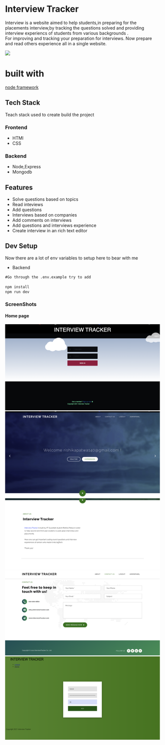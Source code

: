 
# Interview Tracker
   Interview is a website aimed to help students,in preparing for the placements interview,by tracking the questions solved and providing interview experiencs of students from various backgrounds .<br/>
   For improving and tracking your preparation for interviews. Now prepare and read others experience all in a single website.<br/>

<img src="./screenshots/home.png">

# built with
[node framework](https://nodejs.org/en/)

## Tech Stack
  Teach stack used to create build the project 

  ### Frontend
   - HTMl 
   - CSS

  ### Backend
   - Node,Express
   - Mongodb

## Features 
   - Solve questions based on topics
   - Read inteviews
   - Add questions
   - Interviews based on companies
   - Add comments on interviews
   - Add questions and interviews experience
   - Create interview in an rich text editor


## Dev Setup

Now there are a lot of env variables to setup here to bear with me 
- Backend
```
#Go through the .env.example try to add

npm install
npm run dev
```

### ScreenShots
#### Home page
<img src="https://github.com/Rishika-041/Interview-Tracker/blob/master/Screenshot%202021-11-14%20at%2012.27.43%20PM.png">
<img src="https://github.com/Rishika-041/Interview-Tracker/blob/master/Screenshot%202021-12-09%20at%205.41.37%20PM.png">
<img src="https://github.com/Rishika-041/Interview-Tracker/blob/master/Screenshot%202021-12-09%20at%205.41.56%20PM.png">
<img src="https://github.com/Rishika-041/Interview-Tracker/blob/master/Screenshot%202021-12-09%20at%205.42.20%20PM.png">
<img src="https://github.com/Rishika-041/Interview-Tracker/blob/master/Screenshot%202021-12-09%20at%205.49.18%20PM.png">

